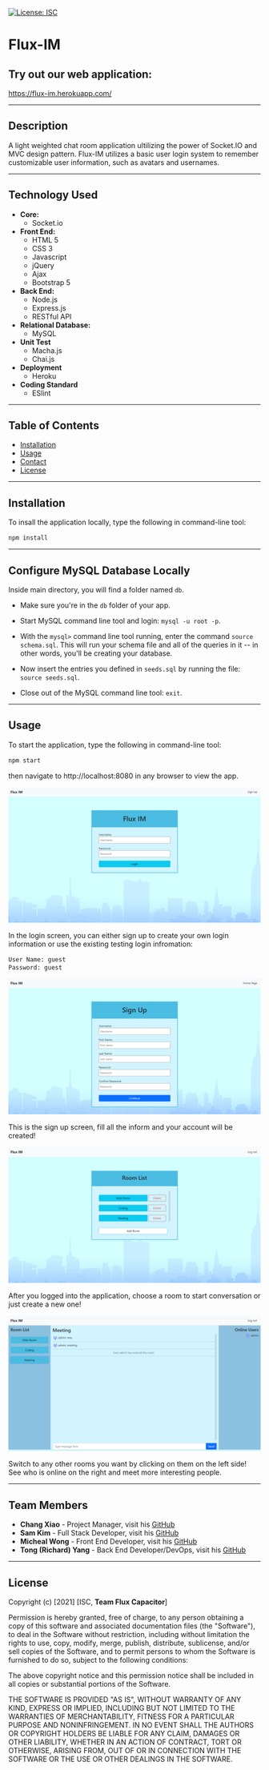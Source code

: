 [![License: ISC](https://img.shields.io/badge/License-ISC-blue.svg)](https://opensource.org/licenses/ISC)

# Flux-IM

## Try out our web application:
https://flux-im.herokuapp.com/

---

## Description
A light weighted chat room application ultilizing the power of Socket.IO and MVC design pattern. Flux-IM utilizes a basic user login system to remember customizable user information, such as avatars and usernames.

---

## Technology Used
* __Core:__
    * Socket.io
* __Front End:__
    * HTML 5
    * CSS 3
    * Javascript
    * jQuery
    * Ajax
    * Bootstrap 5
* __Back End:__
    * Node.js
    * Express.js
    * RESTful API
* __Relational Database:__
    * MySQL
* __Unit Test__
    * Macha.js
    * Chai.js
* __Deployment__
    * Heroku
* __Coding Standard__
    * ESlint

---

## Table of Contents
* [Installation](#installation)
* [Usage](#usage)
* [Contact](#contact)
* [License](#license)
---


## Installation
To insall the application locally, type the following in command-line tool:
```bash
npm install
```

---

## Configure MySQL Database Locally

Inside main directory, you will find a folder named `db`.

   * Make sure you're in the `db` folder of your app.

   * Start MySQL command line tool and login: `mysql -u root -p`.

   * With the `mysql>` command line tool running, enter the command `source schema.sql`. This will run your schema file and all of the queries in it -- in other words, you'll be creating your database.

   * Now insert the entries you defined in `seeds.sql` by running the file: `source seeds.sql`.

   * Close out of the MySQL command line tool: `exit`.

---

## Usage
To start the application, type the following in command-line tool:
```bash
npm start
```
then navigate to http://localhost:8080 in any browser to view the app.

<img src="./screenshots/login.png" alt="homepage"  />

In the login screen, you can either sign up to create your own login information or use the existing testing login infromation:
```
User Name: guest
Password: guest
```

<img src="./screenshots/signup.png" alt="sign up"  />

This is the sign up screen, fill all the inform and your account will be created!

<img src="./screenshots/roomlist.png" alt="room list"  />

After you logged into the application, choose a room to start conversation or just create a new one!

<img src="./screenshots/chatroom.png" alt="chatroom"  />

Switch to any other rooms you want by clicking on them on the left side! See who is online on the right and meet more interesting people.

---

## Team Members
* __Chang Xiao__ - Project Manager, visit his [GitHub](https://github.com/sinsinkun)
* __Sam Kim__ - Full Stack Developer, visit his [GitHub](https://github.com/TalkingSkunk)
* __Micheal Wong__ - Front End Developer, visit his [GitHub](https://github.com/Mwong228)
* __Tong (Richard) Yang__ - Back End Developer/DevOps, visit his [GitHub](https://github.com/Dragontalker)

---

## License
Copyright (c) [2021] [ISC, __Team Flux Capacitor__]

Permission is hereby granted, free of charge, to any person obtaining a copy of this software and associated documentation files (the "Software"), to deal in the Software without restriction, including without limitation the rights to use, copy, modify, merge, publish, distribute, sublicense, and/or sell copies of the Software, and to permit persons to whom the Software is furnished to do so, subject to the following conditions:

The above copyright notice and this permission notice shall be included in all copies or substantial portions of the Software.

THE SOFTWARE IS PROVIDED "AS IS", WITHOUT WARRANTY OF ANY KIND, EXPRESS OR IMPLIED, INCLUDING BUT NOT LIMITED TO THE WARRANTIES OF MERCHANTABILITY, FITNESS FOR A PARTICULAR PURPOSE AND NONINFRINGEMENT. IN NO EVENT SHALL THE AUTHORS OR COPYRIGHT HOLDERS BE LIABLE FOR ANY CLAIM, DAMAGES OR OTHER LIABILITY, WHETHER IN AN ACTION OF CONTRACT, TORT OR OTHERWISE, ARISING FROM, OUT OF OR IN CONNECTION WITH THE SOFTWARE OR THE USE OR OTHER DEALINGS IN THE SOFTWARE.
